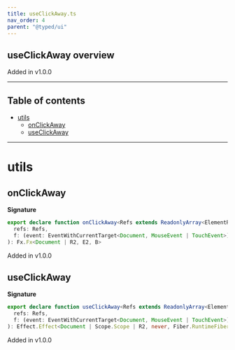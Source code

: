 ```yaml
---
title: useClickAway.ts
nav_order: 4
parent: "@typed/ui"
---
```


## useClickAway overview

Added in v1.0.0

---

<h2 class="text-delta">Table of contents</h2>

- [utils](#utils)
  - [onClickAway](#onclickaway)
  - [useClickAway](#useclickaway)

---

# utils

## onClickAway

**Signature**

```ts
export declare function onClickAway<Refs extends ReadonlyArray<ElementRef.ElementRef<any>>, R2, E2, B>(
  refs: Refs,
  f: (event: EventWithCurrentTarget<Document, MouseEvent | TouchEvent>) => Effect.Effect<R2, E2, B>
): Fx.Fx<Document | R2, E2, B>
```

Added in v1.0.0

## useClickAway

**Signature**

```ts
export declare function useClickAway<Refs extends ReadonlyArray<ElementRef.ElementRef<any>>, R2>(
  refs: Refs,
  f: (event: EventWithCurrentTarget<Document, MouseEvent | TouchEvent>) => Effect.Effect<R2, never, unknown>
): Effect.Effect<Document | Scope.Scope | R2, never, Fiber.RuntimeFiber<never, void>>
```

Added in v1.0.0
